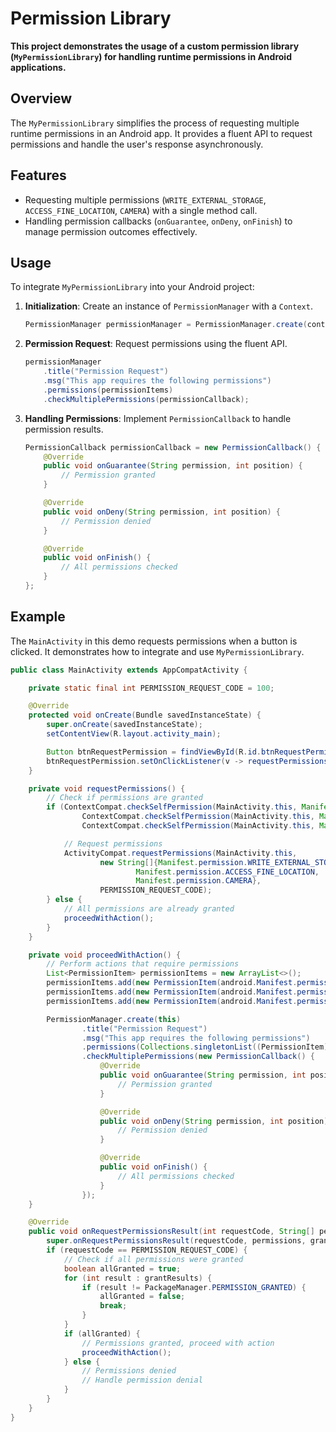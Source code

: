 # Permission Library

**This project demonstrates the usage of a custom permission library (`MyPermissionLibrary`) for handling runtime permissions in Android applications.**



## Overview

The `MyPermissionLibrary` simplifies the process of requesting multiple runtime permissions in an Android app. It provides a fluent API to request permissions and handle the user's response asynchronously.



## Features

- Requesting multiple permissions (`WRITE_EXTERNAL_STORAGE`, `ACCESS_FINE_LOCATION`, `CAMERA`) with a single method call.
- Handling permission callbacks (`onGuarantee`, `onDeny`, `onFinish`) to manage permission outcomes effectively.



## Usage

To integrate `MyPermissionLibrary` into your Android project:

1. **Initialization**: Create an instance of `PermissionManager` with a `Context`.

    ```java
    PermissionManager permissionManager = PermissionManager.create(context);
    ```

2. **Permission Request**: Request permissions using the fluent API.

    ```java
    permissionManager
        .title("Permission Request")
        .msg("This app requires the following permissions")
        .permissions(permissionItems)
        .checkMultiplePermissions(permissionCallback);
    ```

3. **Handling Permissions**: Implement `PermissionCallback` to handle permission results.

    ```java
    PermissionCallback permissionCallback = new PermissionCallback() {
        @Override
        public void onGuarantee(String permission, int position) {
            // Permission granted
        }

        @Override
        public void onDeny(String permission, int position) {
            // Permission denied
        }

        @Override
        public void onFinish() {
            // All permissions checked
        }
    };
    ```



## Example

The `MainActivity` in this demo requests permissions when a button is clicked. It demonstrates how to integrate and use `MyPermissionLibrary`.

```java
public class MainActivity extends AppCompatActivity {

    private static final int PERMISSION_REQUEST_CODE = 100;

    @Override
    protected void onCreate(Bundle savedInstanceState) {
        super.onCreate(savedInstanceState);
        setContentView(R.layout.activity_main);

        Button btnRequestPermission = findViewById(R.id.btnRequestPermission);
        btnRequestPermission.setOnClickListener(v -> requestPermissions());
    }

    private void requestPermissions() {
        // Check if permissions are granted
        if (ContextCompat.checkSelfPermission(MainActivity.this, Manifest.permission.WRITE_EXTERNAL_STORAGE) != PackageManager.PERMISSION_GRANTED ||
                ContextCompat.checkSelfPermission(MainActivity.this, Manifest.permission.ACCESS_FINE_LOCATION) != PackageManager.PERMISSION_GRANTED ||
                ContextCompat.checkSelfPermission(MainActivity.this, Manifest.permission.CAMERA) != PackageManager.PERMISSION_GRANTED) {

            // Request permissions
            ActivityCompat.requestPermissions(MainActivity.this,
                    new String[]{Manifest.permission.WRITE_EXTERNAL_STORAGE,
                            Manifest.permission.ACCESS_FINE_LOCATION,
                            Manifest.permission.CAMERA},
                    PERMISSION_REQUEST_CODE);
        } else {
            // All permissions are already granted
            proceedWithAction();
        }
    }

    private void proceedWithAction() {
        // Perform actions that require permissions
        List<PermissionItem> permissionItems = new ArrayList<>();
        permissionItems.add(new PermissionItem(android.Manifest.permission.WRITE_EXTERNAL_STORAGE));
        permissionItems.add(new PermissionItem(android.Manifest.permission.ACCESS_FINE_LOCATION));
        permissionItems.add(new PermissionItem(android.Manifest.permission.CAMERA));

        PermissionManager.create(this)
                .title("Permission Request")
                .msg("This app requires the following permissions")
                .permissions(Collections.singletonList((PermissionItem) permissionItems))
                .checkMultiplePermissions(new PermissionCallback() {
                    @Override
                    public void onGuarantee(String permission, int position) {
                        // Permission granted
                    }

                    @Override
                    public void onDeny(String permission, int position) {
                        // Permission denied
                    }

                    @Override
                    public void onFinish() {
                        // All permissions checked
                    }
                });
    }

    @Override
    public void onRequestPermissionsResult(int requestCode, String[] permissions, int[] grantResults) {
        super.onRequestPermissionsResult(requestCode, permissions, grantResults);
        if (requestCode == PERMISSION_REQUEST_CODE) {
            // Check if all permissions were granted
            boolean allGranted = true;
            for (int result : grantResults) {
                if (result != PackageManager.PERMISSION_GRANTED) {
                    allGranted = false;
                    break;
                }
            }
            if (allGranted) {
                // Permissions granted, proceed with action
                proceedWithAction();
            } else {
                // Permissions denied
                // Handle permission denial
            }
        }
    }
}
